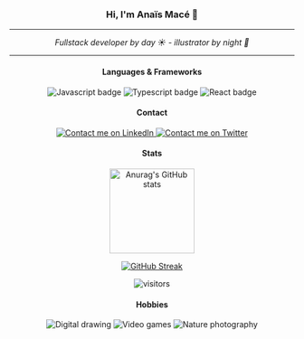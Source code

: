 <div align="center">
  <h3>Hi, I'm Anaïs Macé 👋</h3>
  
  <hr />
  <i>Fullstack developer by day ☀️ - illustrator by night 🌙</i>
  <hr />


  <h4>Languages & Frameworks</h4>

  <img
    alt="Javascript badge"
    src="https://img.shields.io/badge/JavaScript-323330?style=for-the-badge&logo=javascript&logoColor=F7DF1E"
  />
  <img
    alt="Typescript badge"
    src="https://img.shields.io/badge/TypeScript-007ACC?style=for-the-badge&logo=typescript&logoColor=white"
  />
  <img
    alt="React badge"
    src="https://img.shields.io/badge/React-20232A?style=for-the-badge&logo=react&logoColor=61DAFB"
  />

  <h4>Contact</h4>

  <a href="https://linkedin.com/in/anaismace">
    <img
      alt="Contact me on LinkedIn"
      src="https://img.shields.io/badge/LinkedIn-0077B5?style=for-the-badge&logo=linkedin&logoColor=white"
    />
  </a>
  <a href="https://twitter.com/mlle_yukikko">
    <img
      alt="Contact me on Twitter"
      src="https://img.shields.io/badge/Twitter-1DA1F2?style=for-the-badge&logo=twitter&logoColor=white"
    />
  </a>

  <h4>Stats</h4>

  <img
    height="150"
    alt="Anurag's GitHub stats"
    src="https://github-readme-stats.vercel.app/api?username=anaismace&show_icons=true&count_private=true&theme=nord&hide=contribs&custom_title=GitHub%20Stats&include_all_commits=true"
  />
  
  [![GitHub Streak](http://github-readme-streak-stats.herokuapp.com?user=anaismace&theme=ocean-gradient&border_radius=10&mode=weekly)](https://git.io/streak-stats)
  
  ![visitors](https://visitor-badge.laobi.icu/badge?page_id=anaismace.anaismace&format=True)

  
  <h4>Hobbies</h4>
  <img
      alt="Digital drawing"
      src="https://img.shields.io/badge/%F0%9F%8E%A8-Digital%20drawing-pink?style=flat"
    />
    <img
      alt="Video games"
      src="https://img.shields.io/badge/%F0%9F%91%BE-Video%20games-blue?style=flat"
    />
    <img
      alt="Nature photography"
      src="https://img.shields.io/badge/%F0%9F%8D%80-Nature%20photography-success?style=flat"
    />
</div>
